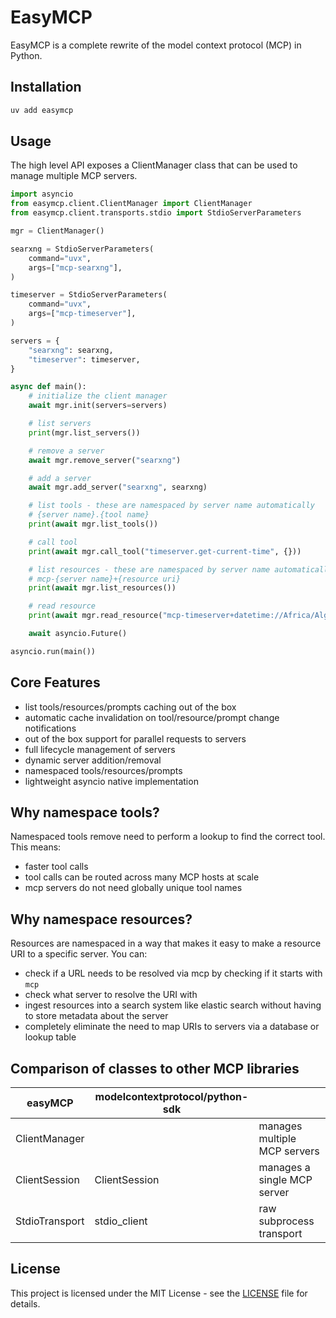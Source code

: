 # EasyMCP

EasyMCP is a complete rewrite of the model context protocol (MCP) in Python.

## Installation

```bash
uv add easymcp
```

## Usage

The high level API exposes a ClientManager class that can be used to manage multiple MCP servers.

```python
import asyncio
from easymcp.client.ClientManager import ClientManager
from easymcp.client.transports.stdio import StdioServerParameters

mgr = ClientManager()

searxng = StdioServerParameters(
    command="uvx",
    args=["mcp-searxng"],
)

timeserver = StdioServerParameters(
    command="uvx",
    args=["mcp-timeserver"],
)

servers = {
    "searxng": searxng,
    "timeserver": timeserver,
}

async def main():
    # initialize the client manager
    await mgr.init(servers=servers)

    # list servers
    print(mgr.list_servers())

    # remove a server
    await mgr.remove_server("searxng")

    # add a server
    await mgr.add_server("searxng", searxng)

    # list tools - these are namespaced by server name automatically
    # {server name}.{tool name}
    print(await mgr.list_tools())

    # call tool
    print(await mgr.call_tool("timeserver.get-current-time", {}))

    # list resources - these are namespaced by server name automatically
    # mcp-{server name}+{resource uri}
    print(await mgr.list_resources())

    # read resource
    print(await mgr.read_resource("mcp-timeserver+datetime://Africa/Algiers/now"))

    await asyncio.Future()

asyncio.run(main())
```

## Core Features

- list tools/resources/prompts caching out of the box
- automatic cache invalidation on tool/resource/prompt change notifications
- out of the box support for parallel requests to servers
- full lifecycle management of servers
- dynamic server addition/removal
- namespaced tools/resources/prompts
- lightweight asyncio native implementation

## Why namespace tools?

Namespaced tools remove need to perform a lookup to find the correct tool. This means:

- faster tool calls
- tool calls can be routed across many MCP hosts at scale
- mcp servers do not need globally unique tool names

## Why namespace resources?

Resources are namespaced in a way that makes it easy to make a resource URI to a specific server. You can:

- check if a URL needs to be resolved via mcp by checking if it starts with `mcp`
- check what server to resolve the URI with
- ingest resources into a search system like elastic search without having to store metadata about the server
- completely eliminate the need to map URIs to servers via a database or lookup table

## Comparison of classes to other MCP libraries

| **easyMCP**    | **modelcontextprotocol/python-sdk** |                              |
| -------------- | ----------------------------------- | ---------------------------- |
| ClientManager  |                                     | manages multiple MCP servers |
| ClientSession  | ClientSession                       | manages a single MCP server  |
| StdioTransport | stdio_client                        | raw subprocess transport     |

## License

This project is licensed under the MIT License - see the [LICENSE](LICENSE) file for details.
